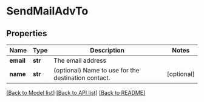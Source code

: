 # SendMailAdvTo

## Properties
Name | Type | Description | Notes
------------ | ------------- | ------------- | -------------
**email** | **str** | The email address | 
**name** | **str** | (optional) Name to use for the destination contact. | [optional] 

[[Back to Model list]](../README.md#documentation-for-models) [[Back to API list]](../README.md#documentation-for-api-endpoints) [[Back to README]](../README.md)

